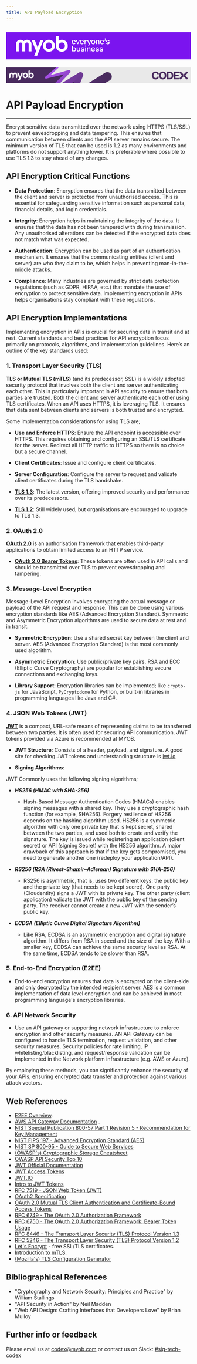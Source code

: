 ```yaml
---
title: API Payload Encryption
---
```


![MYOB Banner](../../../assets/images/myob-banner.png)
---


<!-- confluence-page-id: 9546958764 -->
![](../../assets/BANNER.png)

# API Payload Encryption

---

Encrypt sensitive data transmitted over the network using HTTPS (TLS/SSL) to prevent eavesdropping and data tampering. This ensures that communication between clients and the API server remains secure. The minimum version of TLS that can be used is 1.2 as many environments and platforms do not support anything lower. It is preferable where possible to use TLS 1.3 to stay ahead of any changes.

## API Encryption Critical Functions

 - **Data Protection**: Encryption ensures that the data transmitted between the client and server is protected from unauthorised access. This is essential for safeguarding sensitive information such as personal data, financial details, and login credentials.

 - **Integrity**: Encryption helps in maintaining the integrity of the data. It ensures that the data has not been tampered with during transmission. Any unauthorised alterations can be detected if the encrypted data does not match what was expected.

 - **Authentication**: Encryption can be used as part of an authentication mechanism. It ensures that the communicating entities (client and server) are who they claim to be, which helps in preventing man-in-the-middle attacks.

 - **Compliance**: Many industries are governed by strict data protection regulations (such as GDPR, HIPAA, etc.) that mandate the use of encryption to protect sensitive data. Implementing encryption in APIs helps organisations stay compliant with these regulations.

## API Encryption Implementations

Implementing encryption in APIs is crucial for securing data in transit and at rest. Current standards and best practices for API encryption focus primarily on protocols, algorithms, and implementation guidelines. Here’s an outline of the key standards used:

### 1. Transport Layer Security (TLS)
**TLS or Mutual TLS (mTLS)** (and its predecessor, SSL) is a widely adopted security protocol that involves both the client and server authenticating each other. This is particularly important in API security to ensure that both parties are trusted. Both the client and server authenticate each other using TLS certificates. When an API uses HTTPS, it is leveraging TLS. It ensures that data sent between clients and servers is both trusted and encrypted.

Some implementation considerations for using TLS are;

- **Use and Enforce HTTPS**: Ensure the API endpoint is accessible over HTTPS. This requires obtaining and configuring an SSL/TLS certificate for the server. Redirect all HTTP traffic to HTTPS so there is no choice but a secure channel.

- **Client Certificates**: Issue and configure client certificates.

- **Server Configuration**: Configure the server to request and validate client certificates during the TLS handshake.

- **[TLS 1.3](https://tools.ietf.org/html/rfc8446)**: The latest version, offering improved security and performance over its predecessors.

- **[TLS 1.2](https://tools.ietf.org/html/rfc5246)**: Still widely used, but organisations are encouraged to upgrade to TLS 1.3.

### 2. OAuth 2.0
**[OAuth 2.0](https://tools.ietf.org/html/rfc6749)** is an authorisation framework that enables third-party applications to obtain limited access to an HTTP service.

- **[OAuth 2.0 Bearer Tokens](https://tools.ietf.org/html/rfc6750)**: These tokens are often used in API calls and should be transmitted over TLS to prevent eavesdropping and tampering.

### 3. **Message-Level Encryption**

Message-Level Encryption involves encrypting the actual message or payload of the API request and response. This can be done using various encryption standards like AES (Advanced Encryption Standard). Symmetric and Asymmetric Encryption algorithms are used to secure data at rest and in transit.

- **Symmetric Encryption**: Use a shared secret key between the client and server. AES (Advanced Encryption Standard) is the most commonly used algorithm.

- **Asymmetric Encryption**: Use public/private key pairs. RSA and ECC (Elliptic Curve Cryptography) are popular for establishing secure connections and exchanging keys.

- **Library Support**: Encryption libraries can be implemented; like `crypto-js` for JavaScript, `PyCryptodome` for Python, or built-in libraries in programming languages like Java and C#.

### 4. JSON Web Tokens (JWT)
**[JWT](https://tools.ietf.org/html/rfc7519)** is a compact, URL-safe means of representing claims to be transferred between two parties. It is often used for securing API communication. JWT tokens provided via Azure is recommended at MYOB.

- **JWT Structure**: Consists of a header, payload, and signature. A good site for checking JWT tokens and understanding structure is [jwt.io](https://jwt.io/)

- **Signing Algorithms**:

JWT Commonly uses the following signing algorithms;

  - **_HS256 (HMAC with SHA-256)_**
    - Hash-Based Message Authentication Codes (HMACs) enables signing messages with a shared key. They use a cryptographic hash function (for example, SHA256). Forgery resilience of HS256 depends on the hashing algorithm used. HS256 is a symmetric algorithm with only one private key that is kept secret, shared between the two parties, and used both to create and verify the signature. The key is issued while registering an application (client secret) or API (signing Secret) with the HS256 algorithm. A major drawback of this approach is that if the key gets compromised, you need to generate another one (redeploy your application/API).
    
  - **_RS256 (RSA (Rivest–Shamir–Adleman) Signature with SHA-256)_**
    - RS256 is asymmetric, that is, uses two different keys: the public key and the private key (that needs to be kept secret). One party (Cloudentity) signs a JWT with its private key. The other party (client application) validate the JWT with the public key of the sending party. The receiver cannot create a new JWT with the sender’s public key.
    
  - **_ECDSA (Elliptic Curve Digital Signature Algorithm)_**
    - Like RSA, ECDSA is an asymmetric encryption and digital signature algorithm. It differs from RSA in speed and the size of the key. With a smaller key, ECDSA can achieve the same security level as RSA. At the same time, ECDSA tends to be slower than RSA.

### 5. **End-to-End Encryption (E2EE)**

- End-to-end encryption ensures that data is encrypted on the client-side and only decrypted by the intended recipient server. AES is a common implementation of data level encryption and can be achieved in most programming language's encryption libraries.

### 6. **API Network Security**

 - Use an API gateway or supporting network infrastructure to enforce encryption and other security measures. AN API Gateway can be configured to handle TLS termination, request validation, and other security measures. Security policies for rate limiting, IP whitelisting/blacklisting, and request/response validation can be implemented in the Network platform infrastructure (e.g. AWS or Azure).

By employing these methods, you can significantly enhance the security of your APIs, ensuring encrypted data transfer and protection against various attack vectors.

## Web References

- [E2EE Overview](https://www.twilio.com/docs/glossary/what-is-end-to-end-encryption).
- [AWS API Gateway Documentation](https://docs.aws.amazon.com/apigateway/latest/developerguide/security.html) .
- [NIST Special Publication 800-57 Part 1 Revision 5 - Recommendation for Key Management](https://nvlpubs.nist.gov/nistpubs/SpecialPublications/NIST.SP.800-57pt1r5.pdf)
- [NIST FIPS 197 - Advanced Encryption Standard (AES)](https://nvlpubs.nist.gov/nistpubs/FIPS/NIST.FIPS.197.pdf)
- [NIST SP 800-95 - Guide to Secure Web Services](https://csrc.nist.gov/publications/detail/sp/800-95/final)
- [(OWASP's) Cryptographic Storage Cheatsheet](https://cheatsheetseries.owasp.org/cheatsheets/Cryptographic_Storage_Cheat_Sheet.html)
- [OWASP API Security Top 10](https://owasp.org/www-project-api-security/)
- [JWT Official Documentation](https://jwt.io/introduction/)
- [JWT Access Tokens](https://cloudentity.com/developers/basics/tokens/access-token/)
- [JWT.IO](https://jwt.io/)
- [Intro to JWT Tokens](https://jwt.io/introduction) 
- [RFC 7519 - JSON Web Token (JWT)](https://tools.ietf.org/html/rfc7519) 
- [OAuth2 Specification](https://datatracker.ietf.org/doc/html/rfc6749) 
- [OAuth 2.0 Mutual TLS Client Authentication and Certificate-Bound Access Tokens](https://tools.ietf.org/html/rfc8705) 
- [RFC 6749 - The OAuth 2.0 Authorization Framework](https://tools.ietf.org/html/rfc6749)
- [RFC 6750 - The OAuth 2.0 Authorization Framework: Bearer Token Usage](https://tools.ietf.org/html/rfc6750)
- [RFC 8446 - The Transport Layer Security (TLS) Protocol Version 1.3](https://tools.ietf.org/html/rfc8446)
- [RFC 5246 - The Transport Layer Security (TLS) Protocol Version 1.2](https://tools.ietf.org/html/rfc5246)
- [Let's Encrypt](https://letsencrypt.org/) - free SSL/TLS certificates. 
- [Introduction to mTLS](https://developers.cloudflare.com/magic-transit/concepts/mtls/).
- [(Mozilla's) TLS Configuration Generator](https://ssl-config.mozilla.org/)

## Bibliographical References

- "Cryptography and Network Security: Principles and Practice" by William Stallings
- "API Security in Action" by Neil Madden
- "Web API Design: Crafting Interfaces that Developers Love" by Brian Mulloy

## Further info or feedback
Please email us at codex@myob.com or contact us on Slack: [#sig-tech-codex](https://myob.slack.com/archives/C02N8ADPGUX)
